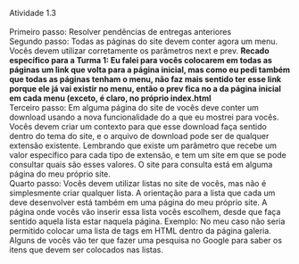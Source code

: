 Atividade 1.3
<br>
<br>
Primeiro passo: Resolver pendências de entregas anteriores
<br>
Segundo passo: Todas as páginas do site devem conter agora um menu. Vocês devem utilizar corretamente os parâmetros next e prev. <b>Recado específico para a Turma 1: Eu falei para vocês colocarem em todas as páginas um link que volta para a página inicial, mas como eu pedi também que todas as páginas tenham o menu, não faz mais sentido ter esse link porque ele já vai existir no menu, então o prev fica no a da página inicial em cada menu (exceto, é claro, no próprio index.html</b>
<br>
Terceiro passo: Em alguma página do site de vocês deve conter um download usando a nova funcionalidade do a que eu mostrei para vocês. Vocês devem criar um contexto para que esse download faça sentido dentro do tema do site, e o arquivo de download pode ser de qualquer extensão existente. Lembrando que existe um parâmetro que recebe um valor específico para cada tipo de extensão, e tem um site em que se pode consultar quais são esses valores. O site para consulta está em alguma página do meu próprio site.
<br>
Quarto passo: Vocês devem utilizar listas no site de vocês, mas não é simplesmente criar qualquer lista. A orientação para a lista que cada um deve desenvolver está também em uma página do meu próprio site. A página onde vocês vão inserir essa lista vocês escolhem, desde que faça sentido aquela lista estar naquela página. Exemplo: No meu caso não seria permitido colocar uma lista de tags em HTML dentro da página galeria. Alguns de vocês vão ter que fazer uma pesquisa no Google para saber os itens que devem ser colocados nas listas.